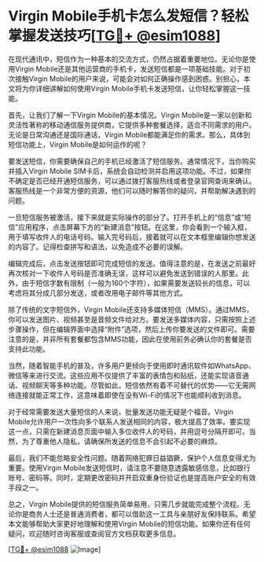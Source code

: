 # Virgin Mobile手机卡怎么发短信？轻松掌握发送技巧[[TG💪+ @esim1088](https://t.me/s/esim1088)]

在现代通讯中，短信作为一种基本的交流方式，仍然占据着重要地位。无论你是使用Virgin Mobile还是其他运营商的手机卡，发送短信都是一项基础技能。对于初次接触Virgin Mobile的用户来说，可能会对如何正确操作感到困惑。别担心，本文将为你详细讲解如何使用Virgin Mobile手机卡发送短信，让你轻松掌握这一技能。

首先，让我们了解一下Virgin Mobile的基本情况。Virgin Mobile是一家以创新和灵活性著称的移动通信服务提供商，它提供多种套餐选择，适合不同需求的用户。无论是日常沟通还是国际通话，Virgin Mobile都能满足你的需求。那么，具体到短信功能上，Virgin Mobile是如何运作的呢？

要发送短信，你需要确保自己的手机已经激活了短信服务。通常情况下，当你购买并插入Virgin Mobile SIM卡后，系统会自动检测并启用这项功能。不过，如果你不确定是否已经开通短信服务，可以通过拨打客服热线或者登录官网查询来确认。客服热线是一个非常方便的资源，他们可以随时解答你的疑问，并帮助解决遇到的问题。

一旦短信服务被激活，接下来就是实际操作的部分了。打开手机上的“信息”或“短信”应用程序，点击屏幕下方的“新建消息”按钮。在这里，你会看到一个输入框，用于填写收件人的电话号码。输入完号码后，接着就可以在文本框里编辑你想发送的内容了。记得检查拼写和语法，以免造成不必要的误解。

编辑完成后，点击发送按钮即可完成短信的发送。值得注意的是，在发送之前最好再次核对一下收件人号码是否准确无误，这样可以避免发送到错误的人那里。此外，由于短信字数有限制（一般为160个字符），如果需要发送较长的信息，可以考虑将其分成几部分发送，或者改用电子邮件等其他方式。

除了传统的文字短信外，Virgin Mobile还支持多媒体短信（MMS）。通过MMS，你可以发送图片、视频甚至是音频文件给对方。要发送多媒体内容，只需按照上述步骤操作，但在编辑界面中选择“附件”选项，然后上传你要发送的文件即可。需要注意的是，并非所有套餐都包含MMS功能，因此在使用前务必确认你的套餐是否支持此功能。

当然，随着智能手机的普及，许多用户更倾向于使用即时通讯软件如WhatsApp、微信等来进行交流。这些应用不仅提供了丰富的表情包和贴纸，还能实现语音通话、视频聊天等多种功能。尽管如此，短信依然有着不可替代的优势——它无需网络连接就能正常工作，这意味着即使在没有Wi-Fi的情况下也能顺利收到消息。

对于经常需要发送大量短信的人来说，批量发送功能无疑是个福音。Virgin Mobile允许用户一次性向多个联系人发送相同的内容，极大提高了效率。要实现这一点，只需在新建消息页面中输入多位收件人的号码，并用逗号分隔开即可。当然，为了尊重他人隐私，请确保所发送的信息不会引起不必要的麻烦。

最后，我们不能忽略安全性问题。随着网络犯罪日益猖獗，保护个人信息变得尤为重要。使用Virgin Mobile发送短信时，请注意不要随意透露敏感信息，比如银行账号、密码等。同时，定期更改密码并开启双重身份验证也是提高账户安全的有效手段之一。

总之，Virgin Mobile提供的短信服务简单易用，只需几步就能完成整个流程。无论你是商务人士还是普通消费者，都可以借助这一工具与亲朋好友保持联系。希望本文能够帮助大家更好地理解和使用Virgin Mobile的短信功能。如果你还有任何疑问，欢迎随时咨询客服或查阅官方文档获取更多信息。

[[TG💪+ @esim1088](https://t.me/s/esim1088) ![Image](https://i.postimg.cc/4NQfJmqS/Snipaste-2025-05-13-00-14-12.png)]